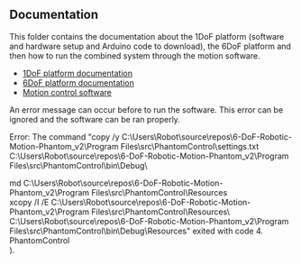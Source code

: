 ## Documentation
This folder contains the documentation about the 1DoF platform (software and hardware setup and Arduino code to download), the 6DoF platform and then how to run the combined system through the motion software.

  - [1DoF platform documentation](https://github.com/Image-X-Institute/6-DoF-Robotic-Motion-Phantom/tree/main/Documentation/1DoF)
  - [6DoF platform documentation](https://github.com/Image-X-Institute/6-DoF-Robotic-Motion-Phantom/tree/main/Documentation/6DoF)
  - [Motion control software](https://github.com/Image-X-Institute/6-DoF-Robotic-Motion-Phantom/blob/main/Documentation/6DoF/Software%20GUI%20Guide.pdf)

An error message can occur before to run the software. This error can be ignored and the software can be ran properly. 

Error:		The command "copy /y C:\Users\Robot\source\repos\6-DoF-Robotic-Motion-Phantom_v2\Program Files\src\PhantomControl\settings.txt C:\Users\Robot\source\repos\6-DoF-Robotic-Motion-Phantom_v2\Program Files\src\PhantomControl\bin\Debug\

md C:\Users\Robot\source\repos\6-DoF-Robotic-Motion-Phantom_v2\Program Files\src\PhantomControl\Resources
\
xcopy /I /E C:\Users\Robot\source\repos\6-DoF-Robotic-Motion-Phantom_v2\Program Files\src\PhantomControl\Resources\ C:\Users\Robot\source\repos\6-DoF-Robotic-Motion-Phantom_v2\Program Files\src\PhantomControl\bin\Debug\Resources\" exited with code 4.	PhantomControl			
). 
